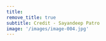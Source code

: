 ```yaml
---
title: 
remove_title: true
subtitle: Credit - Sayandeep Patro
image: '/images/image-004.jpg'
---
```

